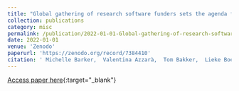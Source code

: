 ```yaml
---
title: "Global gathering of research software funders sets the agenda for supporting sustainable research software"
collection: publications
category: misc
permalink: /publication/2022-01-01-Global-gathering-of-research-software-funders-sets-the-agenda-for-supporting-sustainable-research-software
date: 2022-01-01
venue: 'Zenodo'
paperurl: 'https://zenodo.org/record/7384410'
citation: ' Michelle Barker,  Valentina Azzarà,  Tom Bakker,  Lieke Boer,  Neil Chue,  Maria Cruz,  Niels Drost,  Joris Eijnatten,  Maaike Jong,  Daniel Katz,  Carlos Martinez-Ortiz,  Veronica Pang, &quot;Global gathering of research software funders sets the agenda for supporting sustainable research software.&quot; Zenodo, 2022.'
---
```

[Access paper here](https://zenodo.org/record/7384410){:target="_blank"}
